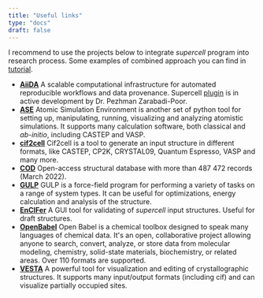 ```yaml
---
title: "Useful links"
type: "docs"
draft: false
---
```


I recommend to use the projects below to integrate *supercell* program into research process. Some examples of combined approach you can find in [tutorial](/docs/tutorial).

* [**AiiDA**](https://www.aiida.net/) A scalable computational infrastructure for automated reproducible workflows and data provenance. Supercell [plugin](https://github.com/pzarabadip/aiida-supercell) is in active development by Dr. Pezhman Zarabadi-Poor.
* [**ASE**](https://wiki.fysik.dtu.dk/ase/) Atomic Simulation Environment is another set of python tool for setting up, manipulating, running, visualizing and analyzing atomistic simulations. It supports many calculation software, both classical and *ab-initio*, including CASTEP and VASP.
* [**cif2cell**](https://sourceforge.net/projects/cif2cell/) Cif2cell is a tool to generate an input structure in different formats, like CASTEP, CP2K, CRYSTAL09, Quantum Espresso, VASP and many more.
* [**COD**](https://www.crystallography.net/) Open-access  structural database with more than 487 472 records (March 2022).
* [**GULP**](https://gulp.curtin.edu.au/) GULP is a force-field program for performing a variety of tasks on a range of system types. It can be useful for optimizations, energy calculation and analysis of the structure.
* [**EnCIFer**](https://www.ccdc.cam.ac.uk/Community/freeservices/encifer/) A GUI tool for validating of *supercell* input structures. Useful for draft structures.
* [**OpenBabel**](https://openbabel.org/) Open Babel is a chemical toolbox designed to speak many languages of chemical data. It's an open, collaborative project allowing anyone to search, convert, analyze, or store data from molecular modeling, chemistry, solid-state materials, biochemistry, or related areas. Over 110 formats are supported.
* [**VESTA**](https://jp-minerals.org/vesta/) A powerful tool for visualization and editing of crystallographic structures. It supports many input/output formats (including cif) and can visualize partially occupied sites.
